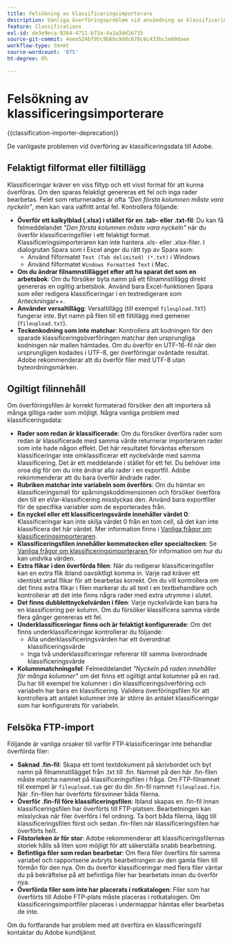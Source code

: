 ```yaml
---
title: Felsökning av klassificeringsimporterare
description: Vanliga överföringsproblem vid användning av klassificeringsimporteraren.
feature: Classifications
exl-id: de3e9eca-9264-4711-b73a-4a1a3dd16715
source-git-commit: 4eea524bf95c9b6bc9ddc878c8c433bc1e60daee
workflow-type: tm+mt
source-wordcount: '875'
ht-degree: 0%

---
```


# Felsökning av klassificeringsimporterare

{{classification-importer-deprecation}}

De vanligaste problemen vid överföring av klassificeringsdata till Adobe.

## Felaktigt filformat eller filtillägg

Klassificeringar kräver en viss filtyp och ett visst format för att kunna överföras. Om den sparas felaktigt genereras ett fel och inga rader bearbetas. Felet som returnerades är ofta *&quot;Den första kolumnen måste vara nyckeln&quot;*, men kan vara valfritt antal fel. Kontrollera följande:

* **Överför ett kalkylblad (.xlsx) i stället för en .tab- eller .txt-fil**: Du kan få felmeddelandet *&quot;Den första kolumnen måste vara nyckeln&quot;* när du överför klassificeringsfiler i ett felaktigt format. Klassificeringsimporteraren kan inte hantera .xls- eller .xlsx-filer. I dialogrutan Spara som i Excel anger du rätt typ av Spara som:
   * Använd filformatet `Text (Tab delimited) (*.txt)` i Windows
   * Använd filformatet `Windows Formatted Text` i Mac.
* **Om du ändrar filnamnstillägget efter att ha sparat det som en arbetsbok**: Om du försöker byta namn på ett filnamnstillägg direkt genereras en ogiltig arbetsbok. Använd bara Excel-funktionen Spara som eller redigera klassificeringar i en textredigerare som Anteckningar++.
* **Använder versaltillägg**: Versaltillägg (till exempel `fileupload.TXT`) fungerar inte. Byt namn på filen till ett filtillägg med gemener (`fileupload.txt`).
* **Teckenkodning som inte matchar**: Kontrollera att kodningen för den sparade klassificeringsöverföringen matchar den ursprungliga kodningen när mallen hämtades. Om du överför en UTF-16-fil när den ursprungligen kodades i UTF-8, ger överföringar oväntade resultat. Adobe rekommenderar att du överför filer med UTF-8 utan byteordningsmärken.

## Ogiltigt filinnehåll

Om överföringsfilen är korrekt formaterad försöker den att importera så många giltiga rader som möjligt. Några vanliga problem med klassificeringsdata:

* **Rader som redan är klassificerade**: Om du försöker överföra rader som redan är klassificerade med samma värde returnerar importeraren rader som inte hade någon effekt. Det här resultatet förväntas eftersom klassificeringar inte omklassificerar ett nyckelvärde med samma klassificering. Det är ett meddelande i stället för ett fel. Du behöver inte oroa dig för om du inte ändrar alla rader i en exportfil. Adobe rekommenderar att du bara överför ändrade rader.
* **Rubriken matchar inte variabeln som överförs**: Om du hämtar en klassificeringsmall för spårningskoddimensionen och försöker överföra den till en eVar-klassificering misslyckas den. Använd bara exportfiler för de specifika variabler som de exporterades från.
* **En nyckel eller ett klassificeringsvärde innehåller värdet 0**: Klassificeringar kan inte skilja värdet 0 från en tom cell, så det kan inte klassificera det här värdet. Mer information finns i [Vanliga frågor om klassificeringsimporteraren](importer-faq.md).
* **Klassificeringsfilen innehåller kommatecken eller specialtecken**: Se [Vanliga frågor om klassificeringsimporteraren ](importer-faq.md) för information om hur du kan undvika värden.
* **Extra flikar i den överförda filen**: När du redigerar klassificeringsfiler kan en extra flik ibland oavsiktligt komma in. Varje rad kräver ett identiskt antal flikar för att bearbetas korrekt. Om du vill kontrollera om det finns extra flikar i filen markerar du all text i en textbehandlare och kontrollerar att det inte finns några rader med extra utrymme i slutet.
* **Det finns dubblettnyckelvärden i filen**: Varje nyckelvärde kan bara ha en klassificering per kolumn. Om du försöker klassificera samma värde flera gånger genereras ett fel.
* **Underklassificeringar finns och är felaktigt konfigurerade**: Om det finns underklassificeringar kontrollerar du följande:
   * Alla underklassificeringsvärden har ett överordnat klassificeringsvärde
   * Inga två underklassificeringar refererar till samma överordnade klassificeringsvärde
* **Kolumnmatchningsfel**: Felmeddelandet *&quot;Nyckeln på raden innehåller för många kolumner&quot;* om det finns ett ogiltigt antal kolumner på en rad. Du har till exempel tre kolumner i din klassificeringsöverföring och variabeln har bara en klassificering. Validera överföringsfilen för att kontrollera att antalet kolumner inte är större än antalet klassificeringar som har konfigurerats för variabeln.

## Felsöka FTP-import

Följande är vanliga orsaker till varför FTP-klassificeringar inte behandlar överförda filer:

* **Saknad .fin-fil**: Skapa ett tomt textdokument på skrivbordet och byt namn på filnamnstillägget från .txt till .fin. Namnet på den här .fin-filen måste matcha namnet på klassificeringsfilen i fråga. Om FTP-filnamnet till exempel är `fileupload.tab` ger du din .fin-fil namnet `fileupload.fin`. När .fin-filen har överförts försvinner båda filerna.
* **Överför .fin-fil före klassificeringsfilen**: Ibland skapas en .fin-fil innan klassificeringsfilen har överförts till FTP-platsen. Bearbetningen kan misslyckas när filer överförs i fel ordning. Ta bort båda filerna, lägg till klassificeringsfilen först och sedan .fin-filen när klassificeringsfilen har överförts helt.
* **Filstorleken är för stor**: Adobe rekommenderar att klassificeringsfilernas storlek hålls så liten som möjligt för att säkerställa snabb bearbetning.
* **Befintliga filer som redan bearbetar**: Om flera filer överförs för samma variabel och rapportserie avbryts bearbetningen av den gamla filen till förmån för den nya. Om du överför klassificeringar med flera filer väntar du på bekräftelse på att befintliga filer har bearbetats innan du överför nya.
* **Överförda filer som inte har placerats i rotkatalogen**: Filer som har överförts till Adobe FTP-plats måste placeras i rotkatalogen. Om klassificeringsimportfiler placeras i undermappar hämtas eller bearbetas de inte.

Om du fortfarande har problem med att överföra en klassificeringsfil kontaktar du Adobe kundtjänst.
